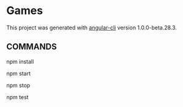 # Games

This project was generated with [angular-cli](https://github.com/angular/angular-cli) version 1.0.0-beta.28.3.

## COMMANDS
npm install 

npm start 

npm stop 

npm test 

